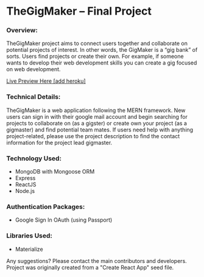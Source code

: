 <h1>TheGigMaker – Final Project</h1>

<h3>Overview:</h3>

TheGigMaker project aims to connect users together and collaborate on potential projects of interest. In other words, the GigMaker is a “gig bank” of sorts. Users find projects or create their own. For example, if someone wants to develop their web development skills you can create a gig focused on web development.  

<a href="">Live Preview Here [add heroku]</a>

<h3>Technical Details:</h3>

TheGigMaker is a web application following the MERN framework. 
New users can sign in with their google mail account and begin searching for projects to collaborate on (as a gigster) or create own your project (as a gigmaster) and find potential team mates. 
If users need help with anything project-related, please use the project description to find the contact information for the project lead gigmaster. 

<h3>Technology Used:</h3>

* MongoDB with Mongoose ORM
* Express
* ReactJS
* Node.js

<h3>Authentication Packages:</h3>

* Google Sign In OAuth (using Passport)

<h3>Libraries Used:</h3>

* Materialize 


<p>
Any suggestions? Please contact the main contributors and developers. 
Project was originally created from a "Create React App" seed file. 
</p>
